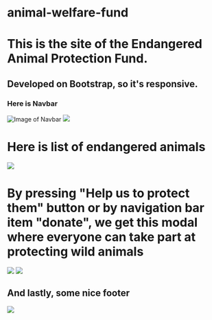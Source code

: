 # animal-welfare-fund

# This is the site of the Endangered Animal Protection Fund.
## Developed on Bootstrap, so it's responsive.
### Here is Navbar
![Image of Navbar](https://imgur.com/4YG0TaM.png)
![](https://imgur.com/XDFTUBg.jpg)
# Here is list of endangered animals
![](https://imgur.com/HmNe8nm.jpg)
# By pressing "Help us to protect them" button or by navigation bar item "donate", we get this modal where everyone can take part at protecting wild animals
![](https://imgur.com/undefined.png)
![](https://imgur.com/PDRCpuY.png)
## And lastly, some nice footer
![](https://imgur.com/6X21MGR.png)

